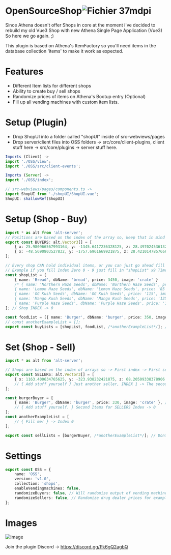 # OpenSourceShop![Fichier 37mdpi](https://user-images.githubusercontent.com/82890183/148142146-ba173e98-4c11-47d9-95da-6d83de2608af.png)

Since Athena doesn't offer Shops in core at the moment i've decided to rebuild my old Vue3 Shop with new Athena Single Page Application (Vue3)
So here we go again. ;)

This plugin is based on Athena's ItemFactory so you'll need items in the database collection 'items' to make it work as expected.

# Features
- Different Item lists for different shops
- Ability to create buy / sell shops
- Randomize prices of items on Athena's Bootup entry (Optional)
- Fill up all vending machines with custom item lists.

# Setup (Plugin)

- Drop ShopUI into a folder called "shopUI" inside of src-webviews/pages
- Drop server/client files into OSS folders -> src/core/client-plugins, client stuff here -> src/core/plugins -> server stuff here.


```typescript
Imports (Client) ->
import './OSS/view';
import './OSS/src/client-events';

Imports (Server) ->
import './OSS/index';

// src-webviews/pages/components.ts ->
import ShopUI from './shopUI/ShopUI.vue';
ShopUI: shallowRef(ShopUI)
```

# Setup (Shop - Buy)
```ts
import * as alt from 'alt-server';
// Positions are based on the index of the array so, keep that in mind when creating a shop or just do it step by step.
export const BUYERS: alt.Vector3[] = [
    { x: 25.980966567993164, y: -1345.6417236328125, z: 28.497024536132812 } as alt.Vector3, // This position is using shopList (Array Index 0)
    { x: -48.5690803527832, y: -1757.6961669921875, z: 28.4210147857666 } as alt.Vector3, // This position is using foodList (Array Index 1)
];

// Every shop CAN hold individual items, or you can just go ahead fill one list for all 24/7 and just fill the POS-Array.
// Example if you fill Index Zero 0 - 9 just fill in "shopList" x9 Times into buyLists.
const shopList = [
    { name: 'Bread', dbName: 'bread', price: 3450, image: 'crate' }
    /* { name: 'Northern Haze Seeds', dbName: 'Northern Haze Seeds', price: '75', image: 'crate' },
    { name: 'Lemon Haze Seeds', dbName: 'Lemon Haze Seeds', price: '85', image: 'crate' },
    { name: 'OG Kush Seeds', dbName: 'OG Kush Seeds', price: '115', image: 'crate' },
    { name: 'Mango Kush Seeds', dbName: 'Mango Kush Seeds', price: '125', image: 'crate' },
    { name: 'Purple Haze Seeds', dbName: 'Purple Haze Seeds', price: '105', image: 'crate' }, ..... */
]; // Shop INDEX -> 0

const foodList = [{ name: 'Burger', dbName: 'burger', price: 350, image: 'crate' }]; // Shop INDEX -> 1
// const anotherExampleList = [];
export const buyLists = [shopList, foodList, /*anotherExampleList*/]; // ADD YOUR LISTS HERE!
```

# Set (Shop - Sell)
```typescript
import * as alt from 'alt-server';

// Shops are based on the index of arrays so -> First index -> First sellList
export const SELLERS: alt.Vector3[] = [
    { x: 1163.400634765625, y: -323.938232421875, z: 68.20509338378906 } as alt.Vector3 // SELLER (SHOP-POS) INDEX -> 0
    // { Add stuff yourself } Just another seller, INDEX 1 -> The secoond list will get into this position.
];

const burgerBuyer = [
    { name: 'Burger', dbName: 'burger', price: 330, image: 'crate' }, // SellList INDEX -> 0
    // { Add stuff yourself. } Second Items for SELLERS Index -> 0
];
const anotherExampleList = [
    // { Fill me! } -> Index 0
];

export const sellLists = [burgerBuyer, /*anotherExampleList*/]; // Dont forget to add custom item lists here
```

# Settings
```typescript
export const OSS = {
    name: 'OSS',
    version: 'v1.0',
    collection: 'shops',
    enableVendingmachines: false,
    randomizeBuyers: false, // Will randomize output of vending machines as well.
    randomizeSellers: false, // Randomize drug dealer prices for examples (based on list.)
};
```

# Images

![image](https://user-images.githubusercontent.com/82890183/148335389-30f30d20-1228-45e0-b668-959eb37f7317.png)

Join the plugin Discord -> https://discord.gg/Pk6gQ2agbQ
